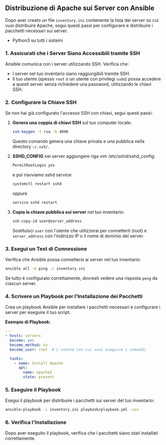 
## Distribuzione di Apache sui Server con Ansible

Dopo aver creato un file `inventory.ini` contenente la lista dei server su cui vuoi distribuire Apache, segui questi passi per configurare e distribuire i pacchetti necessari sui server.

- Python3 su tutti i sistemi

### 1. Assicurati che i Server Siano Accessibili tramite SSH

Ansible comunica con i server utilizzando SSH. Verifica che:

- I server nel tuo inventario siano raggiungibili tramite SSH.
- Il tuo utente (spesso `root` o un utente con privilegi `sudo`) possa accedere a questi server senza richiedere una password, utilizzando le chiavi SSH.

### 2. Configurare la Chiave SSH

Se non hai già configurato l'accesso SSH con chiavi, segui questi passi:

1. **Genera una coppia di chiavi SSH** sul tuo computer locale:
   ```bash
   ssh-keygen -t rsa -b 4096
   ```
   Questo comando genera una chiave privata e una pubblica nella directory `~/.ssh/`.
   
2. **SSHD_CONFIG** nei server aggiungere riga vim /etc/sshd/sshd_config:

   ```bash
   PermitRootLogin yes
   ```
   e poi riavviamo sshd service:
   ```bash
   systemctl restart sshd
   ```
   oppure
   ```bash
   service sshd restart
   ```

3. **Copia la chiave pubblica sui server** nel tuo inventario:
   ```bash
   ssh-copy-id user@server_address
   ```
   Sostituisci `user` con l'utente che utilizzerai per connetterti (root) e `server_address` con l'indirizzo IP o il nome di dominio del server.

### 3. Esegui un Test di Connessione

Verifica che Ansible possa connettersi ai server nel tuo inventario:

```bash
ansible all -m ping -i inventary.ini
```

Se tutto è configurato correttamente, dovresti vedere una risposta `pong` da ciascun server.

### 4. Scrivere un Playbook per l'Installazione dei Pacchetti

Crea un playbook Ansible per installare i pacchetti necessari e configurare i server per eseguire il tuo script.

**Esempio di Playbook:**

```yaml
---
- hosts: servers
  become: yes
  become_method: su
  become_user: root  # L'utente con cui vuoi eseguire i comandi.

  tasks:
    - name: Install Apache
      apt:
        name: apache2
        state: present
```

### 5. Eseguire il Playbook

Esegui il playbook per distribuire i pacchetti sui server del tuo inventario:

```bash
ansible-playbook -i inventory.ini playbook/playbook.yml -vvv
```

### 6. Verifica l'Installazione

Dopo aver eseguito il playbook, verifica che i pacchetti siano stati installati correttamente.
